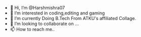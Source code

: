 - 👋 Hi, I’m @Harshmishra07
- 👀 I’m interested in coding,editing and gaming
- 🌱 I’m currently Doing B.Tech From ATKU's affiliated Collage.
- 💞️ I’m looking to collaborate on ...
- 📫 How to reach me..

<!---
Harshmishra07/Harshmishra07 is a ✨ special ✨ repository because its `README.md` (this file) appears on your GitHub profile.
You can click the Preview link to take a look at your changes.
--->
